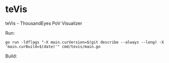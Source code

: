 # teVis
teVis - ThousandEyes PoV Visualizer


Run:
```
go run -ldflags "-X main.curVersion=$(git describe --always --long) -X 'main.curBuild=$(date)'" cmd/tevis/main.go
````

Build:

